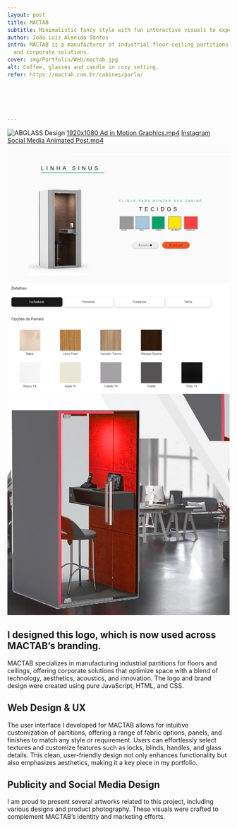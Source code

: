 ```yaml
---
layout: post
title: MACTAB
subtitle: Minimalistic fancy style with fun interactive visuals to experiment with the product.
author: João Luís Almeida Santos
intro: MACTAB is a manufacturer of industrial floor-ceiling partitions
  and corporate solutions.
cover: img/Portfolio/Web/mactab.jpg
alt: Coffee, glasses and candle in cozy setting.
refer: https://mactab.com.br/cabines/parla/





---
```

![ABGLASS Design](https://mactab.com.br/wp-content/uploads/2023/11/logo-mactab-novo.png) 
[1920x1080 Ad in Motion Graphics.mp4](..%2Fimg%2FPortfolio%2FVideo%2F1920x1080%20Ad%20in%20Motion%20Graphics.mp4)
[Instagram Social Media Animated Post.mp4](..%2Fimg%2FPortfolio%2FVideo%2FSnapinsta.app_video_0849F03364E50DF2C7C983ECD8E24E9F_video_dashinit%20%281%29.mp4) 
![Design where you can pick colours to customize product](../img/Portfolio/Web/Mactab/1.jpg)
![Divisor Material Panel](../img/Portfolio/Web/Mactab/2.png) ![Design where you can pick colours to customize product](../img/Portfolio/Design/3dpublicity.jpg)

## I designed this logo, which is now used across MACTAB’s branding.
MACTAB specializes in manufacturing industrial partitions for floors and ceilings, offering corporate solutions that optimize space with a blend of technology, aesthetics, acoustics, and innovation. The logo and brand design were created using pure JavaScript, HTML, and CSS.


## Web Design & UX
The user interface I developed for MACTAB allows for intuitive customization of partitions, offering a range of fabric options, panels, and finishes to match any style or requirement. Users can effortlessly select textures and customize features such as locks, blinds, handles, and glass details. This clean, user-friendly design not only enhances functionality but also emphasizes aesthetics, making it a key piece in my portfolio.

## Publicity and Social Media Design
I am proud to present several artworks related to this project, including various designs and product photography. These visuals were crafted to complement MACTAB’s identity and marketing efforts.
